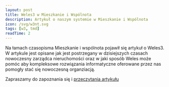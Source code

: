 ```yaml
---
layout: post
title: Weles3 w Mieszkanie i Wspólnota
description: Artykuł o naszym systemie w Mieszkanie i Wspólnota
icon: /svg/w3nt.svg
tags: [w3, tmd]
readTime: 2
---
```


Na łamach czasopisma Mieszkanie i wspólnota pojawił się artykuł o Weles3.
W artykule jest opisane jak jest postrzegany w dzisiejszych czasach nowoczesny zarządca
nieruchomości oraz w jaki sposób Weles może pomóc aby kompleksowe rozwiązania informatyczne
oferowane przez nas pomogły stać się nowoczesną organziacją.

Zapraszamy do zapoznania się i [przeczytania artykułu <i class="fad fa-external-link"></i>](https://www.mieszkanie-i-wspolnota.pl/artykul/nowoczesny-zarzadca)